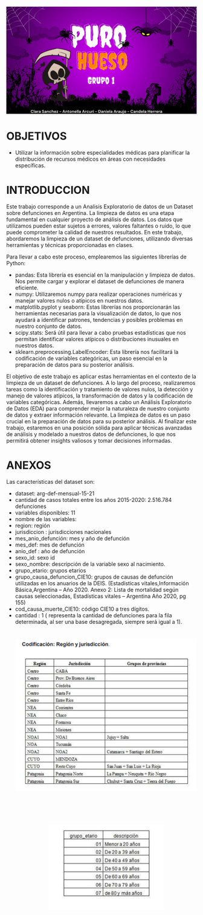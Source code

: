 ![banner](https://github.com/csanchezegea/EDA_def/blob/Dani/imagenes/Purple%20Simple%20Happy%20Halloween%20Facebook%20Cover.png)
# OBJETIVOS
- Utilizar la información sobre especialidades médicas para planificar la distribución de recursos médicos en áreas con necesidades específicas.

# INTRODUCCION
Este trabajo corresponde a un Analisis Exploratorio de datos de un Dataset sobre defunciones en Argentina.
La limpieza de datos es una etapa fundamental en cualquier proyecto de análisis de datos. Los datos que utilizamos pueden estar sujetos a errores, valores faltantes o ruido, lo que puede comprometer la calidad de nuestros resultados. En este trabajo, abordaremos la limpieza de un dataset de defunciones, utilizando diversas herramientas y técnicas proporcionadas en clases.

Para llevar a cabo este proceso, emplearemos las siguientes librerías de Python:
- pandas: Esta librería es esencial en la manipulación y limpieza de datos. Nos permite cargar y explorar el dataset de defunciones de  manera eficiente.
- numpy: Utilizaremos numpy para realizar operaciones numéricas y manejar valores nulos o atípicos en nuestros datos.
- matplotlib.pyplot y seaborn: Estas librerías nos proporcionarán las herramientas necesarias para la visualización de datos, lo que nos ayudará a identificar patrones, tendencias y 
  posibles problemas en nuestro conjunto de datos.
- scipy.stats: Será útil para llevar a cabo pruebas estadísticas que nos permitan identificar valores atípicos o distribuciones inusuales en nuestros datos.
- sklearn.preprocessing.LabelEncoder: Esta librería nos facilitará la codificación de variables categóricas, un paso esencial en la  preparación de datos para su posterior análisis.

El objetivo de este trabajo es aplicar estas herramientas en el contexto de la limpieza de un dataset de defunciones. A lo largo del proceso, realizaremos tareas como la identificación y tratamiento de valores nulos, la detección y manejo de valores atípicos, la transformación de datos y la codificación de variables categóricas. Además, llevaremos a cabo un Análisis Exploratorio de Datos (EDA) para comprender mejor la naturaleza de nuestro conjunto de datos y extraer información relevante.
La limpieza de datos es un paso crucial en la preparación de datos para su posterior análisis. Al finalizar este trabajo, estaremos en una posición sólida para aplicar técnicas avanzadas de análisis y modelado a nuestros datos de defunciones, lo que nos permitirá obtener insights valiosos y tomar decisiones informadas.

# ANEXOS
Las características del dataset son:
- dataset: arg-def-mensual-15-21
- cantidad de casos totales entre los años 2015-2020: 2.516.784 defunciones
- variables disponibles: 11
-  nombre de las variables:
- region: región
- jurisdiccion : jurisdicciones nacionales
- mes_anio_defunción: mes y año de defunción
- mes_def: mes de defunción
- anio_def : año de defunción
- sexo_id: sexo id
- sexo_nombre: descripción de la variable sexo al nacimiento.
- grupo_etario: grupos etarios
- grupo_causa_defuncion_CIE10: grupos de causas de defunción utilizadas en los anuarios de la DEIS. (Estadísticas vitales,Información Básica,Argentina – Año 2020. Anexo 2: Lista de 
  mortalidad según causas seleccionadas, Estadísticas vitales – Argentina Año 2020, pg 155)
- cod_causa_muerte_CIE10: código CIE10 a tres dígitos.
- cantidad : 1 ( representa la cantidad de defunciones para la fila determinada, al ser una base desagregada, siempre será igual a 1).
![exp graf](https://github.com/csanchezegea/EDA_def/blob/Dani/imagenes/imgs_graf.png)


